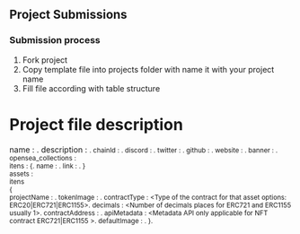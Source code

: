 
## Project Submissions

### Submission process

1. Fork project
2. Copy template file into projects folder with name it with your project name
3. Fill file according with table structure


# Project file description

name : <name of the project>. 
description : <small introduction of the project>. 
chainId : <id of the chain in hex>. 
discord : <discord channel>. 
twitter : <twitter account of channel>. 
github  : <github of the project>. 
website : <project site url>. 
banner  : <banner of the project>. 
opensea_collections : <list of the opensea collection owned by the project>   
    itens : {. 
      name : <name of the project>. 
      link : <link for the collection>. 
    }    
assets : <list of the contract used by project>  
  itens   
  {   
    projectName     : <Name of the asset>. 
    tokenImage      : <Image for that asset>. 
    contractType    : <Type of the contract for that asset options: ERC20|ERC721|ERC1155>. 
    decimals        : <Number of decimals places for ERC721 and ERC1155 usually 1>. 
    contractAddress : <Addres of the contract>. 
    apiMetadata     : <Metadata API only applicable for NFT contract ERC721|ERC1155 >. 
    defaultImage    : <Default image only applicable for NFT. Used when api metadata are unavailable>. 
  }. 
